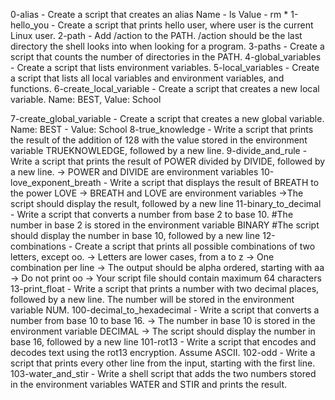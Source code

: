 0-alias - Create a script that creates an alias Name - ls Value - rm *
1-hello_you - Create a script that prints hello user, where user is the current Linux user.
2-path - Add /action to the PATH. /action should be the last directory the shell looks into when looking for a program.
3-paths - Create a script that counts the number of directories in the PATH.
4-global_variables - Create a script that lists environment variables.
5-local_variables - Create a script that lists all local variables and environment variables, and functions.
6-create_local_variable - Create a script that creates a new local variable. Name: BEST, Value: School

7-create_global_variable - Create a script that creates a new global variable. Name: BEST - Value: School
8-true_knowledge - Write a script that prints the result of the addition of 128 with the value stored in the environment variable TRUEKNOWLEDGE, followed by a new line.
9-divide_and_rule - Write a script that prints the result of POWER divided by DIVIDE, followed by a new line. -> POWER and DIVIDE are environment variables
10-love_exponent_breath - Write a script that displays the result of BREATH to the power LOVE -> BREATH and LOVE are environment variables ->The script should display the result, followed by a new line
11-binary_to_decimal - Write a script that converts a number from base 2 to base 10. #The number in base 2 is stored in the environment variable BINARY #The script should display the number in base 10, followed by a new line
12-combinations - Create a script that prints all possible combinations of two letters, except oo. -> Letters are lower cases, from a to z -> One combination per line -> The output should be alpha ordered, starting with aa -> Do not print oo -> Your script file should contain maximum 64 characters
13-print_float - Write a script that prints a number with two decimal places, followed by a new line. The number will be stored in the environment variable NUM.
100-decimal_to_hexadecimal - Write a script that converts a number from base 10 to base 16. -> The number in base 10 is stored in the environment variable DECIMAL -> The script should display the number in base 16, followed by a new line
101-rot13 - Write a script that encodes and decodes text using the rot13 encryption. Assume ASCII.
102-odd - Write a script that prints every other line from the input, starting with the first line.
103-water_and_stir - Write a shell script that adds the two numbers stored in the environment variables WATER and STIR and prints the result.
